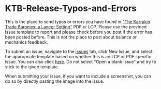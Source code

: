 # KTB-Release-Typos-and-Errors

This is the place to send typos or errors you have found in ["The Karrakin Trade Baronies: a Lancer Setting"](https://massif-press.itch.io/field-guide-the-karrakin-trade-baronies) PDF or LCP. Please use the provided issue template to report and please check before you post if the error has been posted before. This is not the place to post about balance or mechanics feedback. 

To submit an issue, navigate to the [issues](https://github.com/lenaleciel/KTB-Release-Typos-and-Errors/issues) tab, click New Issue, and select the appropriate template based on whether this is an LCP or PDF specific issue. You can also click [here](https://github.com/lenaleciel/KTB-Release-Typos-and-Errors/issues/new/choose). Do not select "Open a blank issue" and try to stick to the given template.

When submitting your issue, if you want to include a screenshot, you can do so by directly pasting the image into the issue.
